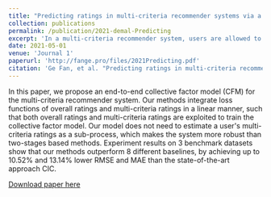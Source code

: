 ```yaml
---
title: "Predicting ratings in multi-criteria recommender systems via a collective factor model"
collection: publications
permalink: /publication/2021-demal-Predicting
excerpt: 'In a multi-criteria recommender system, users are allowed to give an overall rating to an item and provide a score on each of its attribute.  Finding an effective method to exploit a user s multi-criteria ratings to predict the overall rating becomes one of the most important challenges. Among traditional solutions, most of the architectures are not designed in an end-to-end manner. These approaches initially estimate a user s multi-criteria scores, and train a separate model to predict the user s overall rating. This introduces extra training overhead, and the overall prediction accuracy is usually sensitive to its multi-criteria ratings models.  In this paper, we propose a collective model to predict user s overall rating by automatically weighting each of the predicted multi-criteria sub-scores. The proposed architecture integrates the multi-criteria ratings  and the overall rating models in a unified system, which allows to train and perform multi-criteria recommendation in an end-to-end manner. Experiments on 3 real datasets show that our proposed architectures achieve up to 13.14% lower prediction error over baseline approaches.'
date: 2021-05-01
venue: 'Journal 1'
paperurl: 'http://fange.pro/files/2021Predicting.pdf'
citation: 'Ge Fan, et al. "Predicting ratings in multi-criteria recommender systems via a collective factor model." Companion Proceedings of the Web Conference 2021: 1-6.'
---
```


In this paper, we propose an end-to-end collective factor model (CFM) for the multi-criteria recommender system. Our methods integrate loss functions of overall ratings and multi-criteria ratings in a linear manner, such that both overall ratings and multi-criteria ratings are exploited to train the collective factor model. Our model does not need to estimate a user's multi-criteria ratings as a sub-process, which makes the system more robust than two-stages based methods. Experiment results on 3 benchmark datasets show that our methods outperform 8 different baselines, by achieving up to 10.52% and 13.14% lower RMSE and MAE than the state-of-the-art approach CIC.

[Download paper here](http://fange.pro/files/2021Predicting.pdf)
